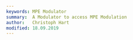 ```yaml
---
keywords: MPE Modulator
summary:  A Modulator to access MPE Modulation
author:   Christoph Hart
modified: 18.09.2019
---
```

  